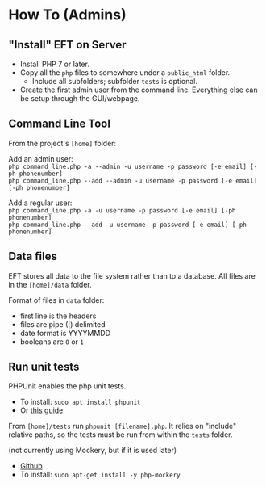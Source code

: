 # How To (Admins)

## "Install" EFT on Server

- Install PHP 7 or later.
- Copy all the `php` files to somewhere under a `public_html` folder.
  - Include all subfolders; subfolder `tests` is optional.
- Create the first admin user from the command line. Everything else can be setup through the GUI/webpage.
  
## Command Line Tool

From the project's `[home]` folder:

Add an admin user:    
`php command_line.php -a --admin -u username -p password [-e email] [-ph phonenumber]`  
`php command_line.php --add --admin -u username -p password [-e email] [-ph phonenumber]`  

Add a regular user:  
`php command_line.php -a -u username -p password [-e email] [-ph phonenumber]`  
`php command_line.php --add -u username -p password [-e email] [-ph phonenumber]`  
  
## Data files

EFT stores all data to the file system rather than to a database. All files are in the `[home]/data` folder.

Format of files in `data` folder:
- first line is the headers
- files are pipe (|) delimited
- date format is YYYYMMDD
- booleans are `0` or `1`

## Run unit tests

PHPUnit enables the php unit tests.
- To install: `sudo apt install phpunit`
- Or [this guide](https://linux.how2shout.com/3-ways-to-install-phpunit-in-ubuntu-22-04-or-20-04-lts/)

From `[home]/tests` run `phpunit [filename].php`. It relies on "include" relative paths, so the tests must be run from within the `tests` folder.

(not currently using Mockery, but if it is used later)
- [Github](https://github.com/mockery/mockery)
- To install: `sudo apt-get install -y php-mockery`

